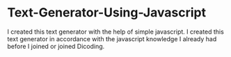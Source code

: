 # Text-Generator-Using-Javascript
I created this text generator with the help of simple javascript. I created this text generator in accordance with the javascript knowledge I already had before I joined or joined Dicoding.
